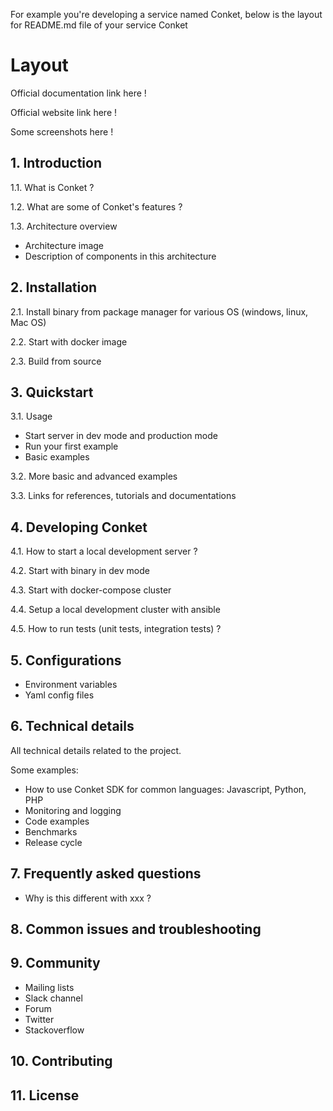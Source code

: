 For example you're developing a service named Conket, below is the layout for README.md file of your service Conket

# Layout

Official documentation link here !

Official website link here !

Some screenshots here !

## 1. Introduction

1.1. What is Conket ?

1.2. What are some of Conket's features ?

1.3. Architecture overview
- Architecture image
- Description of components in this architecture

## 2. Installation

2.1. Install binary from package manager for various OS (windows, linux, Mac OS)

2.2. Start with docker image

2.3. Build from source

## 3. Quickstart

3.1. Usage 

- Start server in dev mode and production mode
- Run your first example
- Basic examples

3.2. More basic and advanced examples

3.3. Links for references, tutorials and documentations

## 4. Developing Conket

4.1. How to start a local development server ?

4.2. Start with binary in dev mode

4.3. Start with docker-compose cluster

4.4. Setup a local development cluster with ansible

4.5. How to run tests (unit tests, integration tests) ?

## 5. Configurations

- Environment variables 
- Yaml config files 

## 6. Technical details

All technical details related to the project.

Some examples:
- How to use Conket SDK for common languages: Javascript, Python, PHP
- Monitoring and logging
- Code examples
- Benchmarks
- Release cycle

## 7. Frequently asked questions 

- Why is this different with xxx ?

## 8. Common issues and troubleshooting

## 9. Community 

- Mailing lists
- Slack channel 
- Forum 
- Twitter
- Stackoverflow

## 10. Contributing

## 11. License
